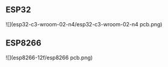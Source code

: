 ## ESP32

![](esp32-c3-wroom-02-n4/esp32-c3-wroom-02-n4 pcb.png)

## ESP8266

![](esp8266-12f/esp8266 pcb.png)